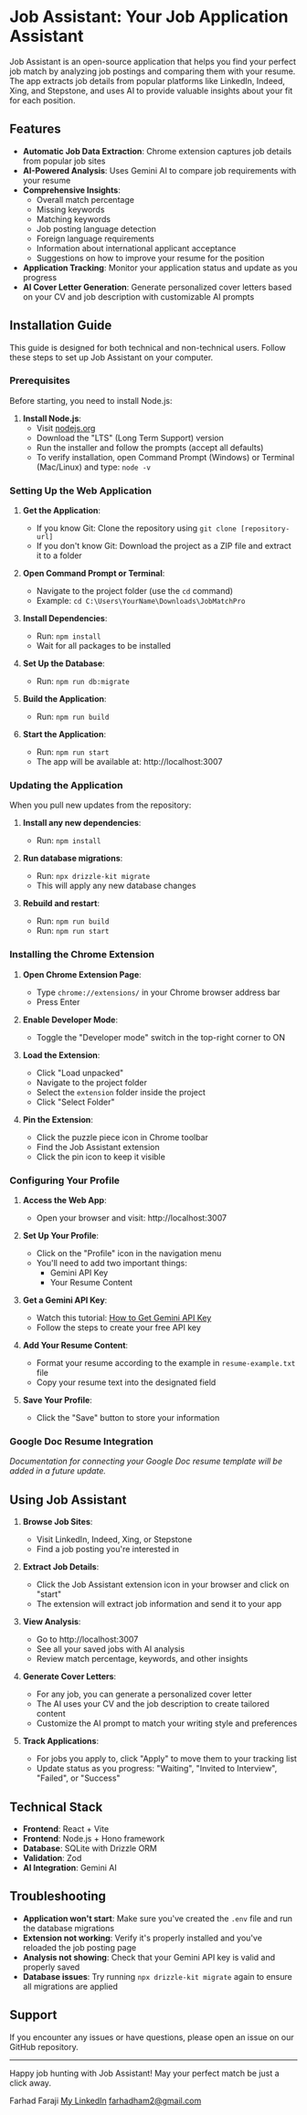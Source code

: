 # Job Assistant: Your Job Application Assistant

Job Assistant is an open-source application that helps you find your perfect job match by analyzing job postings and comparing them with your resume. The app extracts job details from popular platforms like LinkedIn, Indeed, Xing, and Stepstone, and uses AI to provide valuable insights about your fit for each position.

## Features

- **Automatic Job Data Extraction**: Chrome extension captures job details from popular job sites
- **AI-Powered Analysis**: Uses Gemini AI to compare job requirements with your resume
- **Comprehensive Insights**:
  - Overall match percentage
  - Missing keywords
  - Matching keywords
  - Job posting language detection
  - Foreign language requirements
  - Information about international applicant acceptance
  - Suggestions on how to improve your resume for the position
- **Application Tracking**: Monitor your application status and update as you progress
- **AI Cover Letter Generation**: Generate personalized cover letters based on your CV and job description with customizable AI prompts

## Installation Guide

This guide is designed for both technical and non-technical users. Follow these steps to set up Job Assistant on your computer.

### Prerequisites

Before starting, you need to install Node.js:

1. **Install Node.js**:
   - Visit [nodejs.org](https://nodejs.org/)
   - Download the "LTS" (Long Term Support) version
   - Run the installer and follow the prompts (accept all defaults)
   - To verify installation, open Command Prompt (Windows) or Terminal (Mac/Linux) and type: `node -v`

### Setting Up the Web Application

1. **Get the Application**:

   - If you know Git: Clone the repository using `git clone [repository-url]`
   - If you don't know Git: Download the project as a ZIP file and extract it to a folder

2. **Open Command Prompt or Terminal**:

   - Navigate to the project folder (use the `cd` command)
   - Example: `cd C:\Users\YourName\Downloads\JobMatchPro`

3. **Install Dependencies**:

   - Run: `npm install`
   - Wait for all packages to be installed

5. **Set Up the Database**:

   - Run: `npm run db:migrate`

6. **Build the Application**:

   - Run: `npm run build`

7. **Start the Application**:
   - Run: `npm run start`
   - The app will be available at: http://localhost:3007

### Updating the Application

When you pull new updates from the repository:

1. **Install any new dependencies**:

   - Run: `npm install`

2. **Run database migrations**:

   - Run: `npx drizzle-kit migrate`
   - This will apply any new database changes

3. **Rebuild and restart**:
   - Run: `npm run build`
   - Run: `npm run start`

### Installing the Chrome Extension

1. **Open Chrome Extension Page**:

   - Type `chrome://extensions/` in your Chrome browser address bar
   - Press Enter

2. **Enable Developer Mode**:

   - Toggle the "Developer mode" switch in the top-right corner to ON

3. **Load the Extension**:

   - Click "Load unpacked"
   - Navigate to the project folder
   - Select the `extension` folder inside the project
   - Click "Select Folder"

4. **Pin the Extension**:
   - Click the puzzle piece icon in Chrome toolbar
   - Find the Job Assistant extension
   - Click the pin icon to keep it visible

### Configuring Your Profile

1. **Access the Web App**:

   - Open your browser and visit: http://localhost:3007

2. **Set Up Your Profile**:

   - Click on the "Profile" icon in the navigation menu
   - You'll need to add two important things:
     - Gemini API Key
     - Your Resume Content

3. **Get a Gemini API Key**:

   - Watch this tutorial: [How to Get Gemini API Key](https://www.youtube.com/watch?v=6BRyynZkvf0)
   - Follow the steps to create your free API key

4. **Add Your Resume Content**:

   - Format your resume according to the example in `resume-example.txt` file
   - Copy your resume text into the designated field

5. **Save Your Profile**:
   - Click the "Save" button to store your information

### Google Doc Resume Integration

_Documentation for connecting your Google Doc resume template will be added in a future update._

## Using Job Assistant

1. **Browse Job Sites**:

   - Visit LinkedIn, Indeed, Xing, or Stepstone
   - Find a job posting you're interested in

2. **Extract Job Details**:

   - Click the Job Assistant extension icon in your browser and click on "start"
   - The extension will extract job information and send it to your app

3. **View Analysis**:

   - Go to http://localhost:3007
   - See all your saved jobs with AI analysis
   - Review match percentage, keywords, and other insights

4. **Generate Cover Letters**:

   - For any job, you can generate a personalized cover letter
   - The AI uses your CV and the job description to create tailored content
   - Customize the AI prompt to match your writing style and preferences

5. **Track Applications**:
   - For jobs you apply to, click "Apply" to move them to your tracking list
   - Update status as you progress: "Waiting", "Invited to Interview", "Failed", or "Success"

## Technical Stack

- **Frontend**: React + Vite
- **Frontend**: Node.js + Hono framework
- **Database**: SQLite with Drizzle ORM
- **Validation**: Zod
- **AI Integration**: Gemini AI

## Troubleshooting

- **Application won't start**: Make sure you've created the `.env` file and run the database migrations
- **Extension not working**: Verify it's properly installed and you've reloaded the job posting page
- **Analysis not showing**: Check that your Gemini API key is valid and properly saved
- **Database issues**: Try running `npx drizzle-kit migrate` again to ensure all migrations are applied

## Support

If you encounter any issues or have questions, please open an issue on our GitHub repository.

---

Happy job hunting with Job Assistant! May your perfect match be just a click away.

Farhad Faraji
[My LinkedIn](https://linkedin.com/in/farhadfaraji)
farhadham2@gmail.com
